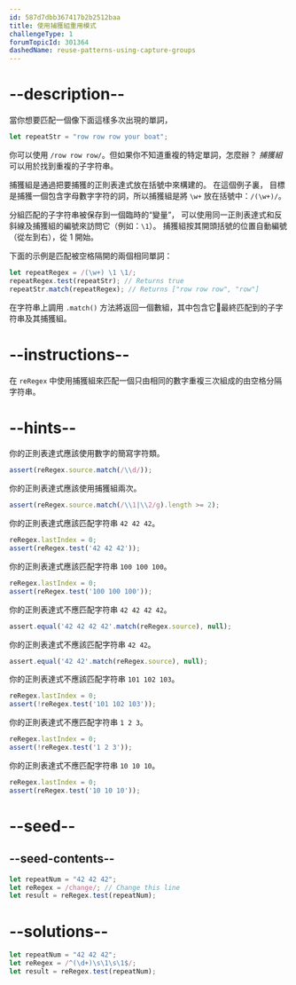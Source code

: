 ```yaml
---
id: 587d7dbb367417b2b2512baa
title: 使用捕獲組重用模式
challengeType: 1
forumTopicId: 301364
dashedName: reuse-patterns-using-capture-groups
---
```


# --description--

當你想要匹配一個像下面這樣多次出現的單詞，

```js
let repeatStr = "row row row your boat";
```

你可以使用 `/row row row/`。但如果你不知道重複的特定單詞，怎麼辦？ <dfn>捕獲組</dfn> 可以用於找到重複的子字符串。

捕獲組是通過把要捕獲的正則表達式放在括號中來構建的。 在這個例子裏， 目標是捕獲一個包含字母數字字符的詞，所以捕獲組是將 `\w+` 放在括號中：`/(\w+)/`。

分組匹配的子字符串被保存到一個臨時的“變量”， 可以使用同一正則表達式和反斜線及捕獲組的編號來訪問它（例如：`\1`）。 捕獲組按其開頭括號的位置自動編號（從左到右），從 1 開始。

下面的示例是匹配被空格隔開的兩個相同單詞：

```js
let repeatRegex = /(\w+) \1 \1/;
repeatRegex.test(repeatStr); // Returns true
repeatStr.match(repeatRegex); // Returns ["row row row", "row"]
```

在字符串上調用 `.match()` 方法將返回一個數組，其中包含它最終匹配到的子字符串及其捕獲組。


# --instructions--

在 `reRegex` 中使用捕獲組來匹配一個只由相同的數字重複三次組成的由空格分隔字符串。

# --hints--

你的正則表達式應該使用數字的簡寫字符類。

```js
assert(reRegex.source.match(/\\d/));
```

你的正則表達式應該使用捕獲組兩次。

```js
assert(reRegex.source.match(/\\1|\\2/g).length >= 2);
```

你的正則表達式應該匹配字符串 `42 42 42`。

```js
reRegex.lastIndex = 0;
assert(reRegex.test('42 42 42'));
```

你的正則表達式應該匹配字符串 `100 100 100`。

```js
reRegex.lastIndex = 0;
assert(reRegex.test('100 100 100'));
```

你的正則表達式不應匹配字符串 `42 42 42 42`。

```js
assert.equal('42 42 42 42'.match(reRegex.source), null);
```

你的正則表達式不應該匹配字符串 `42 42`。

```js
assert.equal('42 42'.match(reRegex.source), null);
```

你的正則表達式不應該匹配字符串 `101 102 103`。

```js
reRegex.lastIndex = 0;
assert(!reRegex.test('101 102 103'));
```

你的正則表達式不應匹配字符串 `1 2 3`。

```js
reRegex.lastIndex = 0;
assert(!reRegex.test('1 2 3'));
```

你的正則表達式不應匹配字符串 `10 10 10`。

```js
reRegex.lastIndex = 0;
assert(reRegex.test('10 10 10'));
```

# --seed--

## --seed-contents--

```js
let repeatNum = "42 42 42";
let reRegex = /change/; // Change this line
let result = reRegex.test(repeatNum);
```

# --solutions--

```js
let repeatNum = "42 42 42";
let reRegex = /^(\d+)\s\1\s\1$/;
let result = reRegex.test(repeatNum);
```
